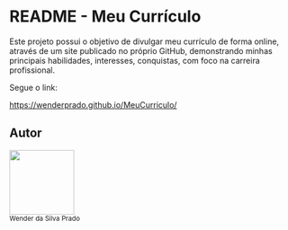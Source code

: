 # README - Meu Currículo
Este projeto possui o objetivo de divulgar meu currículo de forma online, através de um site publicado no próprio GitHub, demonstrando minhas principais habilidades, interesses, conquistas, com foco na carreira profissional. 

Segue o link:

https://wenderprado.github.io/MeuCurriculo/

## Autor

<img loading="lazy" src="https://media.licdn.com/dms/image/D4D35AQGhNhowYvuxHw/profile-framedphoto-shrink_400_400/0/1708375177388?e=1709128800&v=beta&t=fV6Jgq382V4HrPNbyb1Nu8Z9GcxdLTLgY8dg8r14oME" width=115><br><sub>Wender da Silva Prado</sub>
